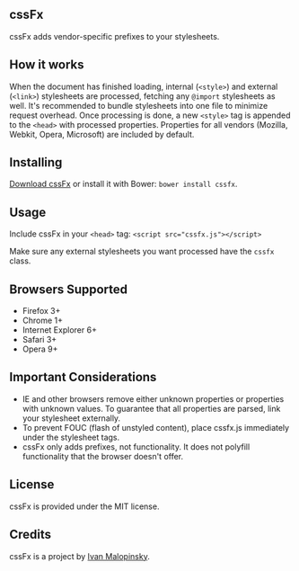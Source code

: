cssFx
-----

cssFx adds vendor-specific prefixes to your stylesheets.

How it works
------------

When the document has finished loading, internal (`<style>`) and external (`<link>`) stylesheets are processed, fetching any `@import` stylesheets as well. It's recommended to bundle stylesheets into one file to minimize request overhead. Once processing is done, a new `<style>` tag is appended to the `<head>` with processed properties. Properties for all vendors (Mozilla, Webkit, Opera, Microsoft) are included by default.

Installing
----------

[Download cssFx](https://github.com/imsky/cssFx/zipball/master) or install it with Bower: `bower install cssfx`.

Usage
-----

Include cssFx in your `<head>` tag: `<script src="cssfx.js"></script>`

Make sure any external stylesheets you want processed have the `cssfx` class.

Browsers Supported
------------------

  * Firefox 3+
  * Chrome 1+
  * Internet Explorer 6+
  * Safari 3+
  * Opera 9+

Important Considerations
------------------------

* IE and other browsers remove either unknown properties or properties with unknown values. To guarantee that all properties are parsed, link your stylesheet externally.
* To prevent FOUC (flash of unstyled content), place cssfx.js immediately under the stylesheet tags.
* cssFx only adds prefixes, not functionality. It does not polyfill functionality that the browser doesn't offer.

License
-------

cssFx is provided under the MIT license.

Credits
-------

cssFx is a project by [Ivan Malopinsky](http://imsky.co).
